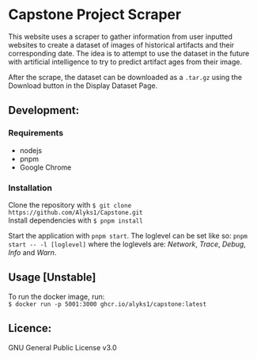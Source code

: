 # Capstone Project Scraper 
This website uses a scraper to gather information from user inputted websites to create a dataset of images of historical artifacts and their corresponding date.
The idea is to attempt to use the dataset in the future with artificial intelligence to try to predict artifact ages from their image.

After the scrape, the dataset can be downloaded as a `.tar.gz` using the Download button in the Display Dataset Page.

## Development: 
### Requirements
- nodejs
- pnpm
- Google Chrome

### Installation
Clone the repository with `$ git clone https://github.com/Alyks1/Capstone.git` \
Install dependencies with `$ pnpm install`

Start the application with `pnpm start`. The loglevel can be set like so: `pnpm start -- -l [loglevel]` where the loglevels are: 
_Network_, _Trace_, _Debug_, _Info_ and _Warn_.

## Usage [Unstable]
To run the docker image, run: \
`$ docker run -p 5001:3000 ghcr.io/alyks1/capstone:latest`

## Licence: 
GNU General Public License v3.0
